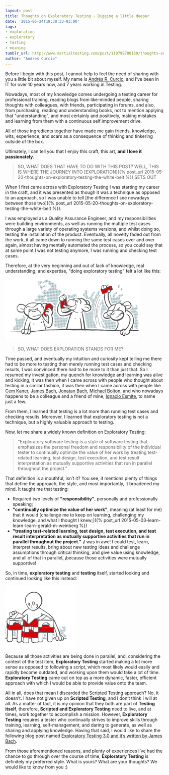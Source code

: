 ```yaml
---
layout: post
title: Thoughts on Exploratory Testing - Digging a little deeper
date: '2015-05-24T18:30:33-03:00'
tags:
- exploration
- exploratory
- testing
- meaning
tumblr_url: http://www.martialtesting.com/post/119798780169/thoughts-on-exploratory-testing-digging-a-little
author: "Andres Curcio"
---
```

Before I begin with this post, I cannot help to feel the need of sharing with you a little bit about myself. My name is [Andrés R. Curcio](https://www.linkedin.com/in/andrescurcio), and I’ve been in IT for over 10 years now, and 7 years working in Testing.

Nowadays, most of my knowledge comes undergoing a testing career for professional training, reading blogs from like-minded people, sharing thoughts with colleagues, with friends, participating in forums, and also, from purchasing, reading and understanding books, not to mention applying that "understanding", and most certainly and positively, making mistakes and learning from them with a continuous self improvement drive.

All of those ingredients together have made me gain friends, knowledge, wits, experience, and scars as a consequence of thinking and tinkering outside of the box.

Ultimately, I can tell you that I enjoy this craft, this art, **and I love it passionately**.

>SO, WHAT DOES THAT HAVE TO DO WITH THIS POST? WELL, THIS IS WHERE THE JOURNEY INTO [EXPLORATION]({% post_url 2015-05-20-thoughts-on-exploratory-testing-the-white-belt %}) SETS OUT

When I first came across with Exploratory Testing I was starting my career in the craft, and it was presented as though it was a technique as opposed to an approach, so I was unable to tell [the difference I see nowadays between those two]({% post_url 2015-05-20-thoughts-on-exploratory-testing-the-white-belt %}).

I was employed as a Quality Assurance Engineer, and my responsibilities were building environments, as well as running the multiple test cases through a large variety of operating systems versions, and whilst doing so, testing the installation of the product. Eventually, all novelty faded out from the work, it all came down to running the same test cases over and over again, almost having mentally automated the process, so you could say that at some point I was not testing anymore, I was running and checking test cases.

Therefore, at the very beginning and out of lack of knowledge, real understanding, and expertise, "doing exploratory testing" felt a lot like this:

![Monkeys](/assets/media/monkeys.png)

>SO, WHAT DOES EXPLORATION STANDS FOR ME?

Time passed, and eventually my intuition and curiosity kept telling me there had to be more to testing than merely running test cases and checking results, I was convinced there had to be more to it than just that. So I resumed my investigation, my quench for knowledge and learning was alive and kicking, it was then when I came across with people who thought about testing in a similar fashion, it was then when I came across with people like [Cem Kaner](http://kaner.com/), [James Bach](http://satisfice.com/), [Jonatan Bach](https://jonbox.wordpress.com/), [Michael Bolton](http://developsense.com/), and who nowadays happens to be a colleague and a friend of mine, [Ignacio Esmite](https://www.linkedin.com/in/iesmite), to name just a few.

From them, I learned that testing is a lot more than running test cases and checking results. Moreover, I learned that exploratory testing is not a technique, but a highly valuable approach to testing.

Now, let me share a widely known definition on Exploratory Testing:

>"Exploratory software testing is a style of software testing that emphasizes the personal freedom and responsibility of the individual tester to continually optimize the value of her work by treating test-related learning, test design, test execution, and test result interpretation as mutually supportive activities that run in parallel throughout the project."

That definition is a mouthful, isn’t it? You see, it mentions plenty of things that define the approach, the style, and most importantly, it broadened my mind. It taught me that testing:

- Required two levels of **"responsibility"**, personally and professionally speaking;
- **"continually optimize the value of her work"**, meaning (at least for me) that it would [challenge me to keep on learning, challenging my knowledge, and what I thought I knew;]({% post_url 2015-05-03-learn-learn-learn-gerald-m-weinberg %})
- **"treating test-related learning, test design, test execution, and test result interpretation as mutually supportive activities that run in parallel throughout the project."** ¡I was in awe! I could test, learn, interpret results, bring about new testing ideas and challenge assumptions through critical thinking, and give value using knowledge, and all of that in parallel, ¡because those activities were mutually supportive!

So, in time, **exploratory testing** and **testing** itself, started looking and continued looking like this instead:

![Play](/assets/media/play.png)

Because all those activities are being done in parallel, and, considering the context of the test item, **Exploratory Testing** started making a lot more sense as opposed to following a script, which most likely would easily and rapidly become outdated, and working upon them would take a lot of time. **Exploratory Testing** came out on top as a more dynamic, faster, efficient approach with which I would be able to provide value onto the team.

All in all, does that mean I discarded the Scripted Testing approach? No, it doesn’t. I have not given up on **Scripted Testing**, and I don’t think I will at all. As a matter of fact, it is my opinion that they both are part of **Testing itself**, therefore, **Scripted and Exploratory Testing** need to live, and at times, work together to accomplish a mission. However, **Exploratory Testing** requires a tester who continually strives to improve skills through training, learning, self-management, and daring to generate, as well as sharing and applying knowledge. Having that said, I would like to share the following blog post named [Exploratory Testing 3.0 and it’s written by James Bach](http://www.satisfice.com/blog/archives/1509).

From those aforementioned reasons, and plenty of experiences I’ve had the chance to go through over the course of time, **Exploratory Testing** is definitely my preferred style. What is yours? What are your thoughts? We would like to know from you :)
